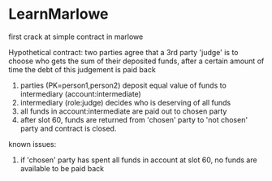 # LearnMarlowe
first crack at simple contract in marlowe

Hypothetical contract:
two parties agree that a 3rd party 'judge' is to choose who gets the sum of their deposited funds, after a certain amount of time the debt of this judgement is paid back

1. parties (PK=person1,person2) deposit equal value of funds to intermediary (account:intermediate) 
2. intermediary (role:judge) decides who is deserving of all funds
3. all funds in account:intermediate are paid out to chosen party
4. after slot 60, funds are returned from 'chosen' party to 'not chosen' party and contract is closed.

known issues:
1. if 'chosen' party has spent all funds in account at slot 60, no funds are available to be paid back
